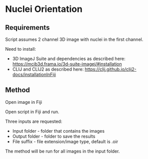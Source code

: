# Nuclei Orientation

## Requirements
Script assumes 2 channel 3D image with nuclei in the first channel.

Need to install:
- 3D ImageJ Suite and dependencies as described here: https://mcib3d.frama.io/3d-suite-imagej/#installation
- CLIJ and CLIJ2 as described here: https://clij.github.io/clij2-docs/installationInFiji

## Method

Open image in Fiji

Open script in Fiji and run. 

Three inputs are requested:

- Input folder - folder that contains the images
- Output folder - folder to save the results
- File suffix - file extension/image type, default is .oir

The method will be run for all images in the input folder.
